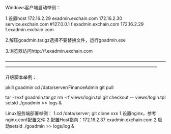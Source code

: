﻿Windows客户端启动举例：

1.设置host
172.16.2.29			exadmin.exchain.com
172.16.2.30			service.exchain.com
#127.0.0.1			f.exadmin.exchain.com
172.16.2.29			f.exadmin.exchain.com

2.解压goadmin.tar.gz选择不要替换文件，运行goadmin.exe

3.浏览器访问http://f.exadmin.exchain.com








——————————————————————————————————————————————————————————————————————

升级脚本举例：

pkill goadmin
cd /data/server/FinanceAdmin
git pull

tar -zvxf goadmin.tar.gz
rm -rf views/login.tpl
git checkout -- views/login.tpl
setsid ./goadmin >> logs &


















Linux服务端部署举例：
1.cd /data/server; git clone xxx
1.设置nginx，参考nginx.conf配置文件
2.配置Host指向：172.16.2.37 exadmin.exchain.com
2.启动setsid ./goadmin >> logs/log &
